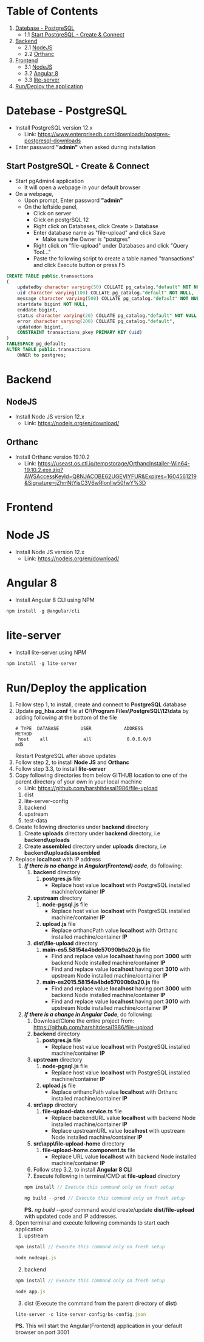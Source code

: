 # Table of Contents
1. [Datebase - PostgreSQL](#section1)
    * 1.1 [Start PostgreSQL - Create & Connect](#section1.1)
2. [Backend](#section2)
    * 2.1 [NodeJS](#section2.1)
    * 2.2 [Orthanc](#section2.2)
3. [Frontend](#section3)
    * 3.1 [NodeJS](#section3.1)
    * 3.2 [Angular 8](#section3.2)
    * 3.3 [lite-server](#section3.3)
4. [Run/Deploy the application](#section4) 

<div id='section1'/>

# Datebase - PostgreSQL

- Install PostgreSQL version 12.x
    - Link: https://www.enterprisedb.com/downloads/postgres-postgresql-downloads
- Enter password **"admin"** when asked during installation

<div id='section1.1'/>

## Start PostgreSQL - Create & Connect

- Start pgAdmin4 application
    - It will open a webpage in your default browser
- On a webpage,
    - Upon prompt, Enter password **"admin"**
    - On the leftside panel,
        - Click on server
        - Click on postgrSQL 12
        - Right click on Databases, click Create > Database
        - Enter database name as "file-upload" and click Save
            - Make sure the Owner is "postgres"
        - Right click on "file-upload" under Databases and click "Query Tool..."
        - Paste the following script to create a table named "transactions" and click Execute button or press F5
```sql
CREATE TABLE public.transactions
(
    updatedby character varying(50) COLLATE pg_catalog."default" NOT NULL,
    uid character varying(100) COLLATE pg_catalog."default" NOT NULL,
    message character varying(500) COLLATE pg_catalog."default" NOT NULL,
    startdate bigint NOT NULL,
    enddate bigint,
    status character varying(20) COLLATE pg_catalog."default" NOT NULL,
    error character varying(200) COLLATE pg_catalog."default",
    updatedon bigint,
    CONSTRAINT transactions_pkey PRIMARY KEY (uid)
)
TABLESPACE pg_default;
ALTER TABLE public.transactions
    OWNER to postgres;
```


<div id='section2'/>

# Backend

<div id='section2.1'/>

## NodeJS

- Install Node JS version 12.x
    - Link: https://nodejs.org/en/download/

<div id='section2.2'/>

## Orthanc

- Install Orthanc version 19.10.2
    - Link: https://useast.os.ctl.io/tempstorage/OrthancInstaller-Win64-19.10.2.exe.zip?AWSAccessKeyId=Q8NJACOBE62UGEVIYFUR&Expires=1604561219&Signature=jZhrrNtYisC3V6wRlonIlw50fwY%3D


<div id='section3'/>

# Frontend

<div id='section3.1'/>

# Node JS

- Install Node JS version 12.x
    - Link: https://nodejs.org/en/download/

<div id='section3.2'/>

# Angular 8

- Install Angular 8 CLI using NPM
```javascript
npm install -g @angular/cli
```

<div id='section3.3'/>

# lite-server

- Install lite-server using NPM
```javascript
npm install -g lite-server
```

<div id='section4'/>

# Run/Deploy the application

1. Follow step 1, to install, create and connect to **PostgreSQL** database
2. Update **pg_hba.conf** file at **C:\Program Files\PostgreSQL\12\data** by adding following at the bottom of the file
   ```
   # TYPE  DATABASE        USER            ADDRESS                 METHOD
    host    all             all             0.0.0.0/0               md5
   ```
   Restart PostgreSQL after above updates
3. Follow step 2, to install **Node JS** and **Orthanc**
4. Follow step 3.3, to install **lite-server**
5. Copy following directories from below GITHUB location to one of the parent directory of your own in your local machine
    - Link: https://github.com/harshitdesai1986/file-upload
    1. dist
    2. lite-server-config
    3. backend
    4. upstream
    5. test-data
6. Create following directories under **backend** directory
    1. Create **uploads** directory under **backend** directory, i.e **backend\uploads**
    2. Create **assembled** directory under **uploads** directory, i.e **backend\uploads\assembled**
7. Replace **localhost** with IP address
    1. ***If there is no change in Angular(Frontend) code***, do following:
        1. **backend** directory
            1. **postgres.js** file
                - Replace host value **localhost** with PostgreSQL installed machine/container **IP**
        2. **upstream** directory
            1. **node-pgsql.js** file
                - Replace host value **localhost** with PostgreSQL installed machine/container **IP**
            2. **upload.js** file
                - Replace orthancPath value **localhost** with Orthanc installed machine/container **IP**
        3. **dist\file-upload** directory
            1. **main-es5.58154a4bde57090b9a20.js** file
                - Find and replace value **localhost** having port **3000** with backend Node installed machine/container **IP**
                - Find and replace value **localhost** having port **3010** with upstream Node installed machine/container **IP**
            2. **main-es2015.58154a4bde57090b9a20.js** file
                - Find and replace value **localhost** having port **3000** with backend Node installed machine/container **IP**
                - Find and replace value **localhost** having port **3010** with upstream Node installed machine/container **IP**
    2. ***If there is a change in Angular Code***, do following:
        1. Download/Clone the entire project from: https://github.com/harshitdesai1986/file-upload
        2. **backend** directory
            1. **postgres.js** file
                - Replace host value **localhost** with PostgreSQL installed machine/container **IP**
        3. **upstream** directory
            1. **node-pgsql.js** file
                - Replace host value **localhost** with PostgreSQL installed machine/container **IP**
            2. **upload.js** file
                - Replace orthancPath value **localhost** with Orthanc installed machine/container **IP**
        4. **src\app** directory
            1. **file-upload-data.service.ts** file
                - Replace backendURL value **localhost** with backend Node installed machine/container **IP**
                - Replace upstreamURL value **localhost** with upstream Node installed machine/container **IP**
        5. **src\app\file-upload-home** directory
            1. **file-upload-home.component.ts** file
                - Replace URL value **localhost** with backend Node installed machine/container **IP**
        6. Follow step 3.2, to install **Angular 8 CLI**
        7. Execute following in terminal/CMD at **file-upload** directory
        ```javascript
        npm install // Execute this command only on fresh setup

        ng build --prod // Execute this command only on fresh setup
        ```
        **PS.** *ng build --prod* command would create/update **dist/file-upload** with updated code and IP addresses.         
7. Open terminal and execute following commands to start each application
    1. upstream
    ```javascript
    npm install // Execute this command only on fresh setup
    
    node nodeapi.js
    ```
    2. backend
    ```javascript
    npm install // Execute this command only on fresh setup

    node app.js
    ```
    3. dist (Execute the command from the parent directory of **dist**)
    ```javascript
    lite-server -c lite-server-config/bs-config.json
    ```
    **PS.** This will start the Angular(Frontend) application in your default browser on port 3001 
